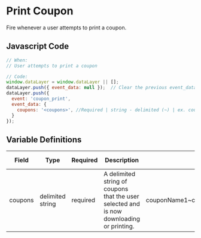 # Print Coupon

Fire whenever a user attempts to print a coupon.

## Javascript Code

```js
// When:
// User attempts to print a coupon

// Code:
window.dataLayer = window.dataLayer || [];
dataLayer.push({ event_data: null });  // Clear the previous event_data object.
dataLayer.push({
  event: 'coupon_print',
  event_data: {
    coupons: '<coupons>', //Required | string - delimited (~) | ex. couponName1~couponName2~couponName3	
  }
});
```

## Variable Definitions

|Field|Type|Required|Description|Example|Pattern|Min Length|Max Length|Minimum|Maximum|Multiple Of|
| --- | --- | --- | --- | --- | --- | --- | --- | --- | --- | --- |
|coupons|delimited string|required|A delimited string of coupons that the user selected and is now downloading or printing.|couponName1\~couponName2\~couponName3|
